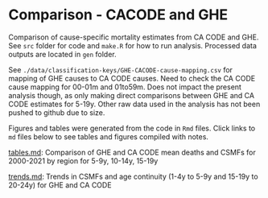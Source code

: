 # Comparison - CACODE and GHE

Comparison of cause-specific mortality estimates from CA CODE and GHE. See `src` folder for code and `make.R` for how to run analysis. Processed data outputs are located in `gen` folder. 

See `./data/classification-keys/GHE-CACODE-cause-mapping.csv` for mapping of GHE causes to CA CODE causes. Need to check the CA CODE cause mapping for 00-01m and 01to59m. Does not impact the present analysis though, as only making direct comparisons between GHE and CA CODE estimates for 5-19y. Other raw data used in the analysis has not been pushed to github due to size. 

Figures and tables were generated from the code in `Rmd` files. Click links to `md` files below to see tables and figures compiled with notes.

[tables.md](https://github.com/hallieeilerts/Comparison-CACODE-GHE/blob/main/tables.md): Comparison of GHE and CA CODE mean deaths and CSMFs for 2000-2021 by region for 5-9y, 10-14y, 15-19y

[trends.md](https://github.com/hallieeilerts/Comparison-CACODE-GHE/blob/main/trends.md): Trends in CSMFs and age continuity (1-4y to 5-9y and 15-19y to 20-24y) for GHE and CA CODE